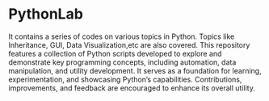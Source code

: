 # PythonLab
It contains a series of codes on various topics in Python. Topics like Inheritance, GUI, Data Visualization,etc are also covered.
This repository features a collection of Python scripts developed to explore and demonstrate key programming concepts, including automation, data manipulation, and utility development. It serves as a foundation for learning, experimentation, and showcasing Python’s capabilities. Contributions, improvements, and feedback are encouraged to enhance its overall utility.
